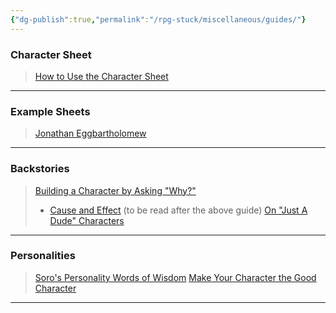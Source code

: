 ```yaml
---
{"dg-publish":true,"permalink":"/rpg-stuck/miscellaneous/guides/"}
---
```



### Character Sheet
> [How to Use the Character Sheet](https://docs.google.com/document/d/1UsiS62ymVuz7gsqUtAgTZlb1JJOXTGYr_K6AkTgdgD8/edit)
---
### Example Sheets
> [Jonathan Eggbartholomew](https://docs.google.com/spreadsheets/d/1PtLlIeQ1V-K3rtS9wOAeZjyjGTKxuik4ewiCjG2EuVM/)
---
### Backstories
> [Building a Character by Asking "Why?"](https://docs.google.com/document/d/1ojL7UQpnYkn7RdrxRud-IK-02VNGPB4903wnLhfkX6U/edit#)
> - [Cause and Effect](https://docs.google.com/document/d/1A_3wMUcOqSABInPd_4xU0H1FniuBB6Zvi7W1xpGcKjE/edit) (to be read after the above guide)
> [On "Just A Dude" Characters](https://docs.google.com/document/d/1Fim8XWD3HIs9L-_7QH6lozDAqiy975rgUPp6sULC6y8/edit)
---
### Personalities
> [Soro's Personality Words of Wisdom](https://docs.google.com/document/d/13zhNFimZsF_k3ribYRHvLf7leNsD5cMWrg9vNm0e46I/edit?usp=sharing)
> [Make Your Character the Good Character](https://www.reddit.com/r/RPGStuck/comments/dnlknn/make_your_character_the_good_character/)
---